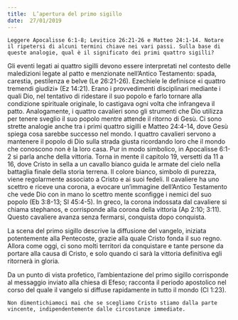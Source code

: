 ```yaml
---
title:  L’apertura del primo sigillo
date:  27/01/2019
---
```


`Leggere Apocalisse 6:1-8; Levitico 26:21-26 e Matteo 24:1-14. Notare il ripetersi di alcuni termini chiave nei vari passi. Sulla base di queste analogie, qual è il significato dei primi quattro sigilli?`

Gli eventi legati ai quattro sigilli devono essere interpretati nel contesto delle maledizioni legate al patto e menzionate nell’Antico Testamento: spada, carestia, pestilenza e belve (Le 26:21-26). Ezechiele le definisce «i quattro tremendi giudizi» (Ez 14:21). Erano i provvedimenti disciplinari mediante i quali Dio, nel tentativo di ridestare il suo popolo e farlo tornare alla condizione spirituale originale, lo castigava ogni volta che infrangeva il patto. Analogamente, i quattro cavalieri sono gli strumenti che Dio utilizza per tenere sveglio il suo popolo mentre attende il ritorno di Gesù. Ci sono strette analogie anche tra i primi quattro sigilli e Matteo 24:4-14, dove Gesù spiega cosa sarebbe successo nel mondo. I quattro cavalieri servono a mantenere il popolo di Dio sulla strada giusta ricordando loro che il mondo che conoscono non è la loro casa. Pur in modo simbolico, in Apocalisse 6:1-2 si parla anche della vittoria. Torna in mente il capitolo 19, versetti da 11 a 16, dove Cristo in sella a un cavallo bianco guida le armate del cielo nella battaglia finale della storia terrena. Il colore bianco, simbolo di purezza, viene regolarmente associato a Cristo e ai suoi fedeli. Il cavaliere ha uno scettro e riceve una corona, a evocare un’immagine dell’Antico Testamento che vede Dio con in mano lo scettro mente sconfigge i nemici del suo popolo (Eb 3:8-13; Sl 45:4-5). In greco, la corona indossata dal cavaliere si chiama stephanos, e corrisponde alla corona della vittoria (Ap 2:10; 3:11). Questo cavaliere avanza senza fermarsi, conquista dopo conquista.

La scena del primo sigillo descrive la diffusione del vangelo, iniziata potentemente alla Pentecoste, grazie alla quale Cristo fonda il suo regno. Allora come oggi, ci sono molti territori da conquistare e tante persone da portare alla causa di Cristo, e solo quando ci sarà la vittoria definitiva egli ritornerà in gloria.

Da un punto di vista profetico, l’ambientazione del primo sigillo corrisponde al messaggio inviato alla chiesa di Efeso; racconta il periodo apostolico nel corso del quale il vangelo si diffuse rapidamente in tutto il mondo (Cl 1:23).

`Non dimentichiamoci mai che se scegliamo Cristo stiamo dalla parte vincente, indipendentemente dalle circostanze immediate.`
